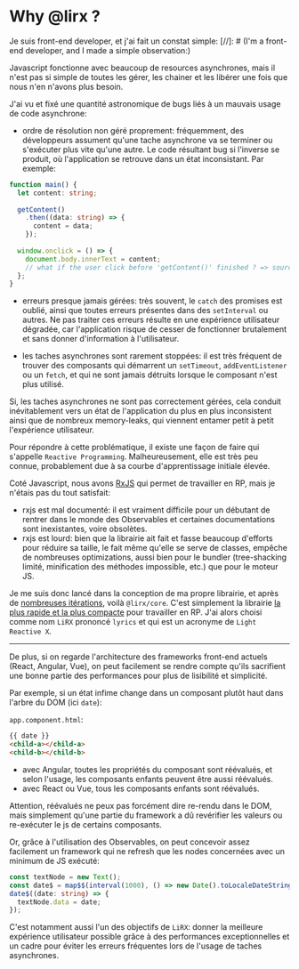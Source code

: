 # Why @lirx ?

Je suis front-end developer, et j'ai fait un constat simple:
[//]: # (I'm a front-end developer, and I made a simple observation:)

Javascript fonctionne avec beaucoup de resources asynchrones, mais il n'est pas si simple de toutes les gérer, les chainer
et les libérer une fois que nous n'en n'avons plus besoin.

J'ai vu et fixé une quantité astronomique de bugs liés à un mauvais usage de code asynchrone:

- ordre de résolution non géré proprement: fréquemment, des développeurs assument qu'une tache asynchrone va se terminer ou s'exécuter plus vite qu'une autre.
Le code résultant bug si l'inverse se produit, où l'application se retrouve dans un état inconsistant.
Par exemple:

```ts
function main() {
  let content: string;
  
  getContent()
    .then((data: string) => {
      content = data;
    });
  
  window.onclick = () => { 
    document.body.innerText = content;
    // what if the user click before 'getContent()' finished ? => source of BUG
  };
}
```

- erreurs presque jamais gérées: très souvent, le `catch` des promises est oublié, ainsi que toutes erreurs présentes dans des `setInterval` ou autres.
Ne pas traiter ces erreurs résulte en une expérience utilisateur dégradée, car l'application risque de cesser de fonctionner brutalement et sans donner d'information à l'utilisateur.

- les taches asynchrones sont rarement stoppées:
il est très fréquent de trouver des composants qui démarrent un `setTimeout`, `addEventListener` ou un `fetch`, et qui ne sont jamais détruits lorsque le composant n'est plus utilisé.

Si, les taches asynchrones ne sont pas correctement gérées, cela conduit inévitablement vers un état de l'application du plus en plus inconsistent
ainsi que de nombreux memory-leaks, qui viennent entamer petit à petit l'expérience utilisateur.

Pour répondre à cette problématique, il existe une façon de faire qui s'appelle `Reactive Programming`.
Malheureusement, elle est très peu connue, probablement due à sa courbe d'apprentissage initiale élevée.


Coté Javascript, nous avons [RxJS](https://rxjs.dev/) qui permet de travailler en RP, mais je n'étais pas du tout satisfait:

- rxjs est mal documenté: il est vraiment difficile pour un débutant de rentrer dans le monde des Observables et certaines documentations sont inexistantes, voire obsolètes.
- rxjs est lourd: bien que la librairie ait fait et fasse beaucoup d'efforts pour réduire sa taille, le fait même qu'elle se serve de classes,
empêche de nombreuses optimizations, aussi bien pour le bundler (tree-shacking limité, minification des méthodes impossible, etc.)
que pour le moteur JS.

Je me suis donc lancé dans la conception de ma propre librairie, et après de [nombreuses itérations](https://www.npmjs.com/package/@lifaon/observables), voilà `@lirx/core`.
C'est simplement la librairie [la plus rapide et la plus compacte](./performances.md) pour travailler en RP.
J'ai alors choisi comme nom `LiRX` prononcé `lyrics`  et qui est un acronyme de `Light Reactive X`.

---

De plus, si on regarde l'architecture des frameworks front-end actuels (React, Angular, Vue),
on peut facilement se rendre compte qu'ils sacrifient une bonne partie des performances pour plus de lisibilité et simplicité.

Par exemple, si un état infime change dans un composant plutôt haut dans l'arbre du DOM (ici `date`):

`app.component.html`:

```html
{{ date }}
<child-a></child-a>
<child-b></child-b>
```


- avec Angular, toutes les propriétés du composant sont réévalués, et selon l'usage, les composants enfants peuvent être aussi réévalués.
- avec React ou Vue, tous les composants enfants sont réévalués.

Attention, réévalués ne peux pas forcément dire re-rendu dans le DOM, mais simplement qu'une partie du framework a dû revérifier les valeurs ou re-exécuter le js de certains composants.

Or, grâce à l'utilisation des Observables, on peut concevoir assez facilement un framework qui ne refresh que les nodes concernées avec un minimum de JS exécuté:

```ts
const textNode = new Text();
const date$ = map$$(interval(1000), () => new Date().toLocaleDateString());
date$((date: string) => {
  textNode.data = date;
});
```

C'est notamment aussi l'un des objectifs de `LiRX`: donner la meilleure expérience utilisateur possible grâce à des performances exceptionnelles
et un cadre pour éviter les erreurs fréquentes lors de l'usage de taches asynchrones.


